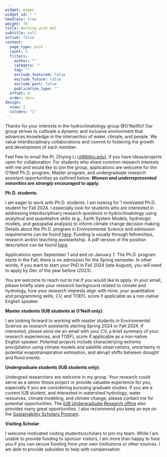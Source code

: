 ```yaml
---
widget: pages
widget_id: " "
headless: true
weight: 70
title: Working with me2
subtitle: null
active: false
content:
  page_type: post
  count: 5
  filters:
    author: ""
    category: ""
    tag: ""
    exclude_featured: false
    exclude_future: false
    exclude_past: false
    publication_type: ""
  offset: 0
  order: desc
design:
  view: 2
  columns: "1"
---
```

<!--StartFragment-->

Thanks for your interests in the hydroclimatology group @O'NeillIU! Our group strives to cultivate a dynamic and inclusive environment that advances knowledge in the intersection of water, climate, and people. We value interdisciplinary collaborations and commit to fostering the growth and development of each member.

Feel free to email the PI, Zhiying Li (zl68@iu.edu), if you have ideas/projects open for collaboration. For students who share common research interests with me and would like to join the group, applications are welcome for the O’Neill Ph.D. program, Master program, and undergraduate research assistant opportunities as outlined below. ***Women and underrepresented minorities are strongly encouraged to apply.***

**Ph.D. students**:

I am eager to work with Ph.D. students. I am looking for 1 motivated Ph.D. student for Fall 2024. I especially look for students who are interested in addressing interdisciplinary research questions in hydroclimatology using analytical and quantitative skills (e.g., Earth System Models, hydrologic models, and geospatial analysis) to inform climate change decision making. Details about the Ph.D. program in Environmental Science and admission requirements can be found [here](https://oneill.indiana.edu/doctoral/degrees/environmental-science.html). Funding is usually through fellowships, research and/or teaching assistantship. A pdf version of the position description can be found [here](<uploads/Ph.D. positions_ZhiyingLi_IUB.pdf>). 

Applications open September 1 and end on January 1. The Ph.D. program starts in the Fall; there is no admission for the Spring semester. In other words, if you want to start your PhD in Fall 2024 (late August), you will need to apply by Dec of the year before (2023).

You are welcome to reach out to me if you would like to apply. In your email, please briefly state your research background related to climate and hydrology, how your research interests align with mine, your quantitative and programming skills, CV, and TOEFL score if applicable as a non-native English speaker. 

**Master students (IUB students at O’Neill only)**:

I am looking forward to working with master students in Environmental Science as research assistants starting Spring 2024 or Fall 2024. If interested, please send me an email with your CV, a brief summary of your research experiences, and TOEFL score if applicable as a non-native English speaker. Potential projects include characterizing extreme precipitation using climate models and satellite observations, uncertainty in potential evapotranspiration estimation, and abrupt shifts between drought and flood events.

**Undergraduate students (IUB students only)**:

Undergrad researchers are welcome in my group. Your research could serve as a senior thesis project or provide valuable experience for you, especially if you are considering pursuing graduate studies. If you are a current IUB student, and interested in watershed hydrology, water resources, climate modeling, and climate change, please contact me for potential opportunities. The [IUB Undergraduate Research office](https://undergradresearch.indiana.edu/programs-funding/index.html) also provides many great opportunities. I also recommend you keep an eye on the [Sustainability Scholars Program](https://environment.indiana.edu/programs/scholars/index.html).

**Visiting Scholar**:

I welcome motivated visiting students/scholars to join my team. While I am unable to provide funding to sponsor visitors, I am more than happy to host you if you can secure funding from your own institutions or other sources. I am able to provide subsidies to help with compensation.

<!--EndFragment-->